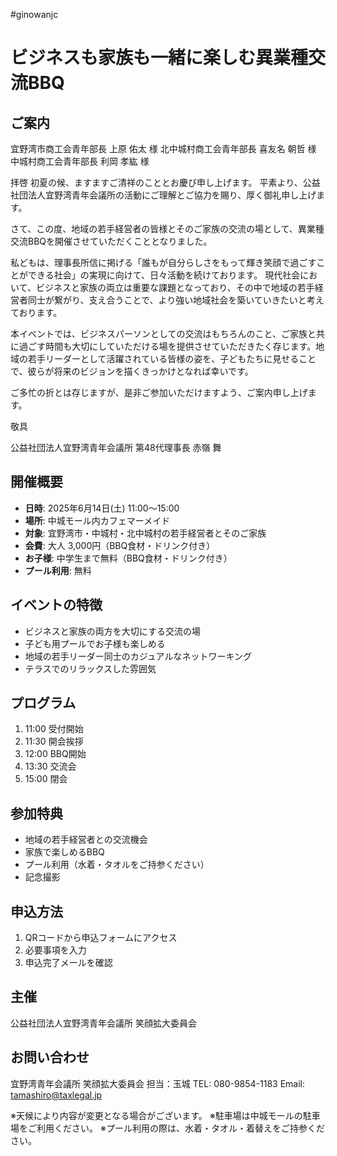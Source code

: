 #ginowanjc

# ビジネスも家族も一緒に楽しむ異業種交流BBQ

## ご案内

宜野湾市商工会青年部長 上原 佑太 様
北中城村商工会青年部長 喜友名 朝哲 様
中城村商工会青年部長 利岡 孝紘 様

拝啓 初夏の候、ますますご清祥のこととお慶び申し上げます。
平素より、公益社団法人宜野湾青年会議所の活動にご理解とご協力を賜り、厚く御礼申し上げます。

さて、この度、地域の若手経営者の皆様とそのご家族の交流の場として、異業種交流BBQを開催させていただくこととなりました。

私どもは、理事長所信に掲げる「誰もが自分らしさをもって輝き笑顔で過ごすことができる社会」の実現に向けて、日々活動を続けております。
現代社会において、ビジネスと家族の両立は重要な課題となっており、その中で地域の若手経営者同士が繋がり、支え合うことで、より強い地域社会を築いていきたいと考えております。

本イベントでは、ビジネスパーソンとしての交流はもちろんのこと、ご家族と共に過ごす時間も大切にしていただける場を提供させていただきたく存じます。地域の若手リーダーとして活躍されている皆様の姿を、子どもたちに見せることで、彼らが将来のビジョンを描くきっかけとなれば幸いです。

ご多忙の折とは存じますが、是非ご参加いただけますよう、ご案内申し上げます。

敬具

公益社団法人宜野湾青年会議所
第48代理事長 赤嶺 舞

## 開催概要
- **日時**: 2025年6月14日(土) 11:00〜15:00
- **場所**: 中城モール内カフェマーメイド
- **対象**: 宜野湾市・中城村・北中城村の若手経営者とそのご家族
- **会費**: 大人 3,000円（BBQ食材・ドリンク付き）
- **お子様**: 中学生まで無料（BBQ食材・ドリンク付き）
- **プール利用**: 無料

## イベントの特徴
- ビジネスと家族の両方を大切にする交流の場
- 子ども用プールでお子様も楽しめる
- 地域の若手リーダー同士のカジュアルなネットワーキング
- テラスでのリラックスした雰囲気

## プログラム
1. 11:00 受付開始
2. 11:30 開会挨拶
3. 12:00 BBQ開始
4. 13:30 交流会
5. 15:00 閉会

## 参加特典
- 地域の若手経営者との交流機会
- 家族で楽しめるBBQ
- プール利用（水着・タオルをご持参ください）
- 記念撮影

## 申込方法
1. QRコードから申込フォームにアクセス
2. 必要事項を入力
3. 申込完了メールを確認

## 主催
公益社団法人宜野湾青年会議所 笑顔拡大委員会

## お問い合わせ
宜野湾青年会議所 笑顔拡大委員会
担当：玉城
TEL: 080-9854-1183
Email: tamashiro@taxlegal.jp

※天候により内容が変更となる場合がございます。
※駐車場は中城モールの駐車場をご利用ください。
※プール利用の際は、水着・タオル・着替えをご持参ください。 